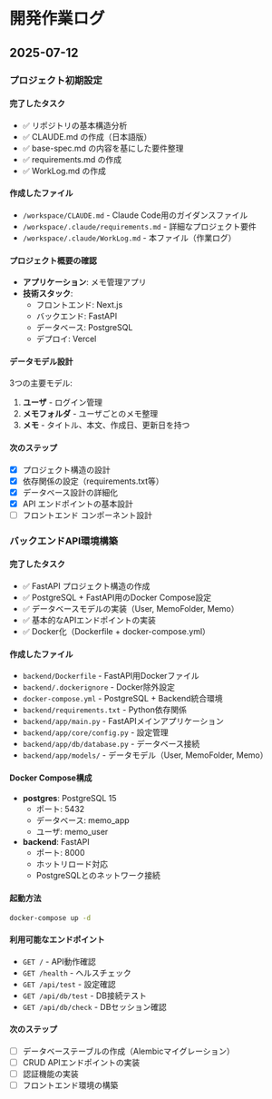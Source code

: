 # 開発作業ログ

## 2025-07-12

### プロジェクト初期設定

#### 完了したタスク
- ✅ リポジトリの基本構造分析
- ✅ CLAUDE.md の作成（日本語版）
- ✅ base-spec.md の内容を基にした要件整理
- ✅ requirements.md の作成
- ✅ WorkLog.md の作成

#### 作成したファイル
- `/workspace/CLAUDE.md` - Claude Code用のガイダンスファイル
- `/workspace/.claude/requirements.md` - 詳細なプロジェクト要件
- `/workspace/.claude/WorkLog.md` - 本ファイル（作業ログ）

#### プロジェクト概要の確認
- **アプリケーション**: メモ管理アプリ
- **技術スタック**: 
  - フロントエンド: Next.js
  - バックエンド: FastAPI
  - データベース: PostgreSQL
  - デプロイ: Vercel

#### データモデル設計
3つの主要モデル:
1. **ユーザ** - ログイン管理
2. **メモフォルダ** - ユーザごとのメモ整理
3. **メモ** - タイトル、本文、作成日、更新日を持つ

#### 次のステップ
- [x] プロジェクト構造の設計
- [x] 依存関係の設定（requirements.txt等）
- [x] データベース設計の詳細化
- [x] API エンドポイントの基本設計
- [ ] フロントエンド コンポーネント設計

### バックエンドAPI環境構築

#### 完了したタスク
- ✅ FastAPI プロジェクト構造の作成
- ✅ PostgreSQL + FastAPI用のDocker Compose設定
- ✅ データベースモデルの実装（User, MemoFolder, Memo）
- ✅ 基本的なAPIエンドポイントの実装
- ✅ Docker化（Dockerfile + docker-compose.yml）

#### 作成したファイル
- `backend/Dockerfile` - FastAPI用Dockerファイル
- `backend/.dockerignore` - Docker除外設定
- `docker-compose.yml` - PostgreSQL + Backend統合環境
- `backend/requirements.txt` - Python依存関係
- `backend/app/main.py` - FastAPIメインアプリケーション
- `backend/app/core/config.py` - 設定管理
- `backend/app/db/database.py` - データベース接続
- `backend/app/models/` - データモデル（User, MemoFolder, Memo）

#### Docker Compose構成
- **postgres**: PostgreSQL 15
  - ポート: 5432
  - データベース: memo_app
  - ユーザ: memo_user
- **backend**: FastAPI
  - ポート: 8000
  - ホットリロード対応
  - PostgreSQLとのネットワーク接続

#### 起動方法
```bash
docker-compose up -d
```

#### 利用可能なエンドポイント
- `GET /` - API動作確認
- `GET /health` - ヘルスチェック
- `GET /api/test` - 設定確認
- `GET /api/db/test` - DB接続テスト
- `GET /api/db/check` - DBセッション確認

#### 次のステップ
- [ ] データベーステーブルの作成（Alembicマイグレーション）
- [ ] CRUD APIエンドポイントの実装
- [ ] 認証機能の実装
- [ ] フロントエンド環境の構築